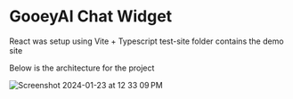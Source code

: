 # GooeyAI Chat Widget

React was setup using Vite + Typescript
test-site folder contains the demo site



Below is the architecture for the project


![Screenshot 2024-01-23 at 12 33 09 PM](https://github.com/anish-work/gooey-chat/assets/65861855/dbb340df-dbef-4db8-b07a-698c1fe2fff2)

